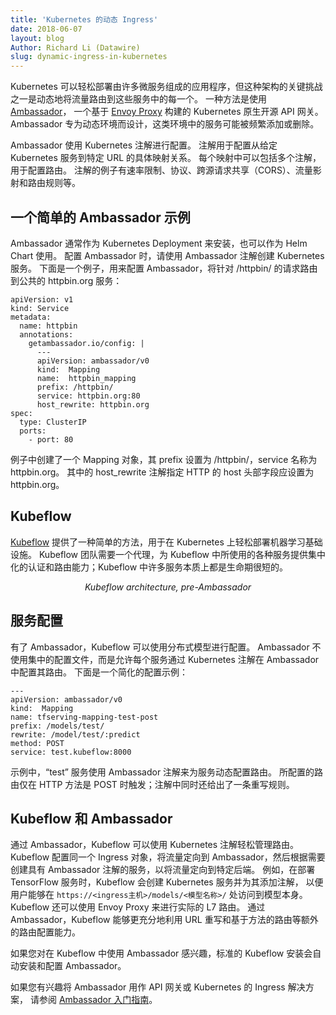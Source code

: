 ```yaml
---
title: 'Kubernetes 的动态 Ingress'
date: 2018-06-07
layout: blog
Author: Richard Li (Datawire)
slug: dynamic-ingress-in-kubernetes
---
```



Kubernetes 可以轻松部署由许多微服务组成的应用程序，但这种架构的关键挑战之一是动态地将流量路由到这些服务中的每一个。
一种方法是使用 [Ambassador](https://www.getambassador.io)，
一个基于 [Envoy Proxy](https://www.envoyproxy.io) 构建的 Kubernetes 原生开源 API 网关。
Ambassador 专为动态环境而设计，这类环境中的服务可能被频繁添加或删除。

Ambassador 使用 Kubernetes 注解进行配置。
注解用于配置从给定 Kubernetes 服务到特定 URL 的具体映射关系。
每个映射中可以包括多个注解，用于配置路由。
注解的例子有速率限制、协议、跨源请求共享（CORS）、流量影射和路由规则等。


## 一个简单的 Ambassador 示例

Ambassador 通常作为 Kubernetes Deployment 来安装，也可以作为 Helm Chart 使用。
配置 Ambassador 时，请使用 Ambassador 注解创建 Kubernetes 服务。
下面是一个例子，用来配置 Ambassador，将针对 /httpbin/ 的请求路由到公共的 httpbin.org 服务：

```
apiVersion: v1
kind: Service
metadata:
  name: httpbin
  annotations:
    getambassador.io/config: |
      ---
      apiVersion: ambassador/v0
      kind:  Mapping
      name:  httpbin_mapping
      prefix: /httpbin/
      service: httpbin.org:80
      host_rewrite: httpbin.org
spec:
  type: ClusterIP
  ports:
    - port: 80
```


例子中创建了一个 Mapping 对象，其 prefix 设置为 /httpbin/，service 名称为 httpbin.org。
其中的 host_rewrite 注解指定 HTTP 的 host 头部字段应设置为 httpbin.org。


## Kubeflow

[Kubeflow](https://github.com/kubeflow/kubeflow) 提供了一种简单的方法，用于在 Kubernetes 上轻松部署机器学习基础设施。
Kubeflow 团队需要一个代理，为 Kubeflow 中所使用的各种服务提供集中化的认证和路由能力；Kubeflow 中许多服务本质上都是生命期很短的。

<center><i>Kubeflow architecture, pre-Ambassador</center></i>


## 服务配置

有了 Ambassador，Kubeflow 可以使用分布式模型进行配置。
Ambassador 不使用集中的配置文件，而是允许每个服务通过 Kubernetes 注解在 Ambassador 中配置其路由。
下面是一个简化的配置示例：

```
---
apiVersion: ambassador/v0
kind:  Mapping
name: tfserving-mapping-test-post
prefix: /models/test/
rewrite: /model/test/:predict
method: POST
service: test.kubeflow:8000
```


示例中，“test” 服务使用 Ambassador 注解来为服务动态配置路由。
所配置的路由仅在 HTTP 方法是 POST 时触发；注解中同时还给出了一条重写规则。


## Kubeflow 和 Ambassador

通过 Ambassador，Kubeflow 可以使用 Kubernetes 注解轻松管理路由。
Kubeflow 配置同一个 Ingress 对象，将流量定向到 Ambassador，然后根据需要创建具有 Ambassador 注解的服务，以将流量定向到特定后端。
例如，在部署 TensorFlow 服务时，Kubeflow 会创建 Kubernetes 服务并为其添加注解，
以便用户能够在 `https://<ingress主机>/models/<模型名称>/` 处访问到模型本身。
Kubeflow 还可以使用 Envoy Proxy 来进行实际的 L7 路由。
通过 Ambassador，Kubeflow 能够更充分地利用 URL 重写和基于方法的路由等额外的路由配置能力。

如果您对在 Kubeflow 中使用 Ambassador 感兴趣，标准的 Kubeflow 安装会自动安装和配置 Ambassador。

如果您有兴趣将 Ambassador 用作 API 网关或 Kubernetes 的 Ingress 解决方案，
请参阅 [Ambassador 入门指南](https://www.getambassador.io/user-guide/getting-started)。

